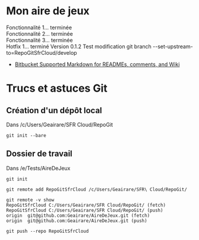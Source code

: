 # Mon aire de jeux #

Fonctionnalité 1... terminée   
Fonctionnalité 2... terminée  
Fonctionnalité 3... terminée  
Hotfix 1... terminé
Version 0.1.2
Test modification git branch --set-upstream-to=RepoGitSfrCloud/develop

* [Bitbucket Supported Markdown for READMEs, comments, and Wiki](https://bitbucket.org/tutorials/markdowndemo)

# Trucs et astuces Git

## Création d'un dépôt local

Dans /c/Users/Geairare/SFR Cloud/RepoGit

```
git init --bare
```

## Dossier de travail

Dans /e/Tests/AireDeJeux

```
git init

git remote add RepoGitSfrCloud /c/Users/Geairare/SFR\ Cloud/RepoGit/

git remote -v show
RepoGitSfrCloud C:/Users/Geairare/SFR Cloud/RepoGit/ (fetch)
RepoGitSfrCloud C:/Users/Geairare/SFR Cloud/RepoGit/ (push)
origin  git@github.com:Geairare/AireDeJeux.git (fetch)
origin  git@github.com:Geairare/AireDeJeux.git (push)

git push --repo RepoGitSfrCloud
```


